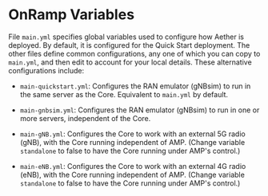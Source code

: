# OnRamp Variables

File `main.yml` specifies global variables used to configure how Aether is deployed.
By default, it is configured for the Quick Start deployment. The other files define
common configurations, any one of which you can copy to `main.yml`, and then
edit to account for your local details. These alternative configurations include:

* `main-quickstart.yml`: Configures the RAN emulator (gNBsim) to run in the same
   server as the Core. Equivalent to `main.yml` by default.

* `main-gnbsim.yml`: Configures the RAN emulator (gNBsim) to run in one or more
   servers, independent of the Core.

* `main-gNB.yml`: Configures the Core to work with an external 5G radio (gNB), with 
   the Core running independent of AMP. (Change variable `standalone` to false to have
   the Core running under AMP's control.)

* `main-eNB.yml`: Configures the Core to work with an external 4G radio (eNB), with 
   the Core running independent of AMP. (Change variable `standalone` to false to have 
   the Core running under AMP's control.)
